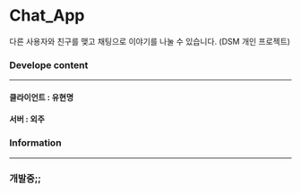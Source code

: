 # Chat_App

다른 사용자와 친구를 맺고 채팅으로 이야기를 나눌 수 있습니다. (DSM 개인 프로젝트)

### Develope content
---
#### 클라이언트 : 유현명
#### 서버 : 외주

### Information
---
### 개발중;;
